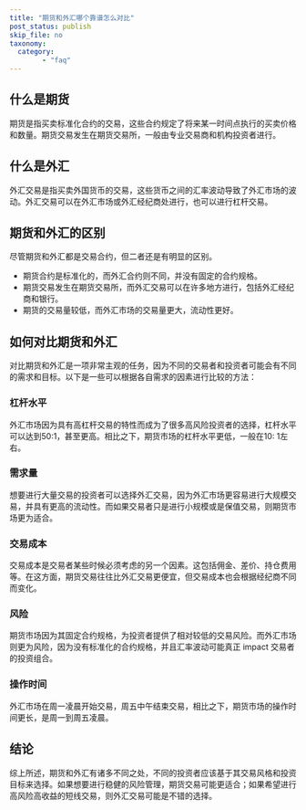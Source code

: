 ```yaml
---
title: "期货和外汇哪个靠谱怎么对比"
post_status: publish
skip_file: no
taxonomy:
  category:
        - "faq"
---
```


## 什么是期货

期货是指买卖标准化合约的交易，这些合约规定了将来某一时间点执行的买卖价格和数量。期货交易发生在期货交易所，一般由专业交易商和机构投资者进行。

## 什么是外汇

外汇交易是指买卖外国货币的交易，这些货币之间的汇率波动导致了外汇市场的波动。外汇交易可以在外汇市场或外汇经纪商处进行，也可以进行杠杆交易。

## 期货和外汇的区别

尽管期货和外汇都是交易合约，但二者还是有明显的区别。

- 期货合约是标准化的，而外汇合约则不同，并没有固定的合约规格。
- 期货交易发生在期货交易所，而外汇交易可以在许多地方进行，包括外汇经纪商和银行。
- 期货的交易量较低，而外汇市场的交易量更大，流动性更好。

## 如何对比期货和外汇

对比期货和外汇是一项非常主观的任务，因为不同的交易者和投资者可能会有不同的需求和目标。以下是一些可以根据各自需求的因素进行比较的方法：

### 杠杆水平

外汇市场因为具有高杠杆交易的特性而成为了很多高风险投资者的选择，杠杆水平可以达到50:1，甚至更高。相比之下，期货市场的杠杆水平更低，一般在10: 1左右。

### 需求量

想要进行大量交易的投资者可以选择外汇交易，因为外汇市场更容易进行大规模交易，并具有更高的流动性。而如果交易者只是进行小规模或是保值交易，则期货市场更为适合。

### 交易成本

交易成本是交易者某些时候必须考虑的另一个因素。这包括佣金、差价、持仓费用等。在这方面，期货交易往往比外汇交易更便宜，但交易成本也会根据经纪商不同而变化。

### 风险

期货市场因为其固定合约规格，为投资者提供了相对较低的交易风险。而外汇市场则更为风险，因为没有标准化的合约规格，并且汇率波动可能真正 impact 交易者的投资组合。

### 操作时间

外汇市场在周一凌晨开始交易，周五中午结束交易，相比之下，期货市场的操作时间更长，是周一到周五凌晨。

## 结论

综上所述，期货和外汇有诸多不同之处，不同的投资者应该基于其交易风格和投资目标来选择。如果想要进行稳健的风险管理，期货交易可能更适合；如果希望进行高风险高收益的短线交易，则外汇交易可能是不错的选择。
